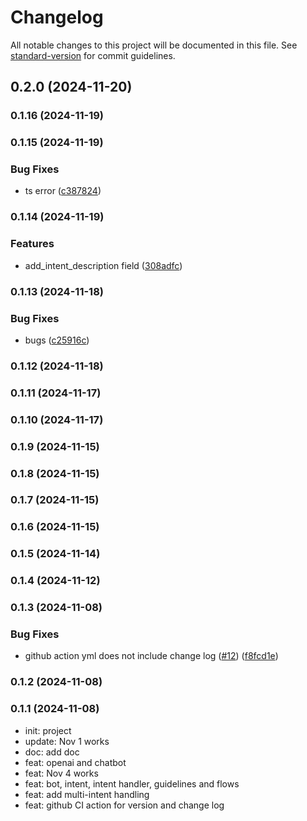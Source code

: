 # Changelog

All notable changes to this project will be documented in this file. See [standard-version](https://github.com/conventional-changelog/standard-version) for commit guidelines.

## 0.2.0 (2024-11-20)

### 0.1.16 (2024-11-19)

### 0.1.15 (2024-11-19)


### Bug Fixes

* ts error ([c387824](https://github.com/bobbylkchao/blueprint-dev/commit/c3878245672e73f2f29d4f0ebe879e311d542dbd))

### 0.1.14 (2024-11-19)


### Features

* add_intent_description field ([308adfc](https://github.com/bobbylkchao/blueprint-dev/commit/308adfcc7eb84e0e5cc29a6f19239f1b6867856b))

### 0.1.13 (2024-11-18)


### Bug Fixes

* bugs ([c25916c](https://github.com/bobbylkchao/blueprint-dev/commit/c25916c5783a41a265bdac445fb2cc7d2c96651a))

### 0.1.12 (2024-11-18)

### 0.1.11 (2024-11-17)

### 0.1.10 (2024-11-17)

### 0.1.9 (2024-11-15)

### 0.1.8 (2024-11-15)

### 0.1.7 (2024-11-15)

### 0.1.6 (2024-11-15)

### 0.1.5 (2024-11-14)

### 0.1.4 (2024-11-12)

### 0.1.3 (2024-11-08)


### Bug Fixes

* github action yml does not include change log ([#12](https://github.com/bobbylkchao/blueprint/issues/12)) ([f8fcd1e](https://github.com/bobbylkchao/blueprint/commit/f8fcd1e36951eb7570685671e47d3f6f9ec0c0be))

### 0.1.2 (2024-11-08)

### 0.1.1 (2024-11-08)
- init: project
- update: Nov 1 works
- doc: add doc
- feat: openai and chatbot
- feat: Nov 4 works
- feat: bot, intent, intent handler, guidelines and flows
- feat: add multi-intent handling
- feat: github CI action for version and change log
